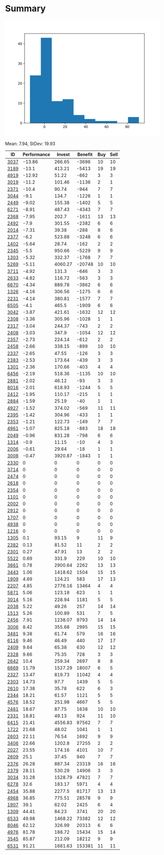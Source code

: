 # Summary

![histogram](summary.png)

Mean: 7.94, StDev: 19.93

ID|Performance|Invest|Benefit|Buy|Sell
---|---|---|---|---|---
[3037](3037/)|-13.86|266.65|-3696|10|10
[3189](3189/)|-13.1|413.21|-5413|19|19
[4919](4919/)|-12.92|51.22|-662|3|3
[3019](3019/)|-11.2|101.46|-1136|2|1
[2371](2371/)|-10.4|90.74|-944|7|7
[3044](3044/)|-9.1|134.7|-1226|1|1
[2449](2449/)|-9.02|155.38|-1402|5|5
[6271](6271/)|-8.91|487.43|-4343|7|7
[2368](2368/)|-7.95|202.7|-1611|13|13
[2492](2492/)|-7.9|301.55|-2382|6|6
[2014](2014/)|-7.31|39.38|-288|8|6
[2377](2377/)|-6.2|523.88|-3248|6|6
[1402](1402/)|-5.64|28.74|-162|2|2
[2345](2345/)|-5.5|950.66|-5229|9|9
[1303](1303/)|-5.32|332.37|-1768|7|7
[5269](5269/)|-5.11|4060.27|-20748|10|10
[3711](3711/)|-4.92|131.3|-646|3|3
[2633](2633/)|-4.82|116.72|-563|3|3
[6670](6670/)|-4.34|889.78|-3862|6|6
[1326](1326/)|-4.16|306.56|-1275|6|6
[2231](2231/)|-4.14|380.81|-1577|7|7
[6505](6505/)|-4.1|465.5|-1909|6|6
[3042](3042/)|-3.87|421.61|-1632|12|12
[2308](2308/)|-3.36|305.96|-1028|1|1
[2317](2317/)|-3.04|244.37|-743|2|2
[2408](2408/)|-3.03|347.9|-1054|12|12
[2357](2357/)|-2.73|224.14|-612|2|2
[2458](2458/)|-2.66|338.15|-899|10|10
[2337](2337/)|-2.65|47.55|-126|3|3
[2383](2383/)|-2.53|173.64|-439|3|3
[1301](1301/)|-2.36|170.66|-403|4|4
[6456](6456/)|-2.19|518.36|-1135|10|10
[2881](2881/)|-2.02|46.12|-93|3|3
[8016](8016/)|-2.01|618.93|-1244|5|5
[2412](2412/)|-1.95|110.17|-215|1|1
[2884](2884/)|-1.59|25.19|-40|1|1
[4927](4927/)|-1.52|374.02|-569|11|11
[2395](2395/)|-1.42|304.96|-433|1|1
[2353](2353/)|-1.21|122.73|-149|7|7
[4961](4961/)|-1.07|825.18|-883|18|18
[2049](2049/)|-0.96|831.28|-798|6|6
[1314](1314/)|-0.9|11.15|-10|4|3
[2006](2006/)|-0.61|29.64|-18|1|1
[3008](3008/)|-0.47|3920.87|-1843|1|1
[2330](2330/)|0|0|0|0|0
[3714](3714/)|0|0|0|0|0
[2474](2474/)|0|0|0|0|0
[2618](2618/)|0|0|0|0|0
[2354](2354/)|0|0|0|0|0
[1101](1101/)|0|0|0|0|0
[2002](2002/)|0|0|0|0|0
[2912](2912/)|0|0|0|0|0
[1707](1707/)|0|0|0|0|0
[4938](4938/)|0|0|0|0|0
[1216](1216/)|0|0|0|0|0
[1305](1305/)|0.1|93.15|9|11|9
[2382](2382/)|0.13|81.52|11|2|2
[2301](2301/)|0.27|47.91|13|2|2
[5522](5522/)|0.69|331.9|229|10|10
[3661](3661/)|0.78|2900.64|2262|13|13
[3443](3443/)|1.06|1418.62|1504|15|15
[1909](1909/)|4.69|124.21|583|17|13
[2207](2207/)|4.85|2776.16|13464|4|4
[5871](5871/)|5.06|123.18|623|1|1
[3014](3014/)|5.16|228.94|1181|5|5
[2038](2038/)|5.22|49.26|257|14|14
[1513](1513/)|5.26|100.89|531|7|5
[2456](2456/)|7.91|1238.07|9793|14|14
[3006](3006/)|8.42|355.68|2995|15|15
[3481](3481/)|9.38|61.74|579|16|16
[6116](6116/)|9.46|46.49|440|17|17
[2409](2409/)|9.64|65.38|630|12|12
[2328](2328/)|9.66|75.35|728|3|3
[2642](2642/)|10.4|259.34|2697|8|8
[6669](6669/)|11.79|1527.29|18007|6|5
[2327](2327/)|13.47|819.73|11042|4|4
[2303](2303/)|14.73|97.7|1439|5|5
[2610](2610/)|17.38|35.78|622|6|3
[2344](2344/)|18.21|61.57|1121|5|5
[4576](4576/)|18.52|251.98|4667|5|5
[2481](2481/)|18.67|87.75|1638|10|10
[2331](2331/)|18.81|49.13|924|11|10
[6415](6415/)|21.41|4556.83|97562|7|7
[1722](1722/)|21.68|48.02|1041|1|1
[2603](2603/)|22.11|76.54|1692|9|9
[3406](3406/)|22.66|1202.8|27255|2|2
[2027](2027/)|23.55|174.16|4101|10|7
[2609](2609/)|25.1|37.45|940|7|7
[2376](2376/)|26.28|887.34|23319|16|16
[2379](2379/)|28.11|530.29|14906|3|3
[3034](3034/)|31.28|1528.79|47821|7|7
[6278](6278/)|32.6|183.17|5971|4|4
[2454](2454/)|35.88|2277.5|81717|13|13
[4968](4968/)|36.85|775.51|28578|9|9
[1907](1907/)|39.1|62.02|2425|6|4
[1309](1309/)|44.41|84.23|3741|20|20
[6533](6533/)|49.98|1468.22|73382|12|12
[8046](8046/)|62.12|326.99|20313|6|6
[4976](4976/)|81.78|188.72|15434|15|14
[3545](3545/)|85.87|212.09|18212|9|9
[6531](6531/)|91.21|1681.63|153381|11|11
